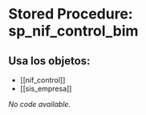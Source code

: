 # Stored Procedure: sp_nif_control_bim

## Usa los objetos:
- [[nif_control]]
- [[sis_empresa]]

*No code available.*
